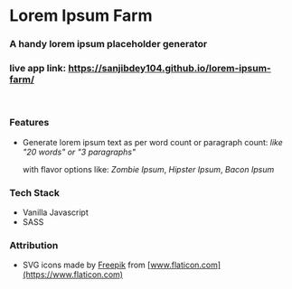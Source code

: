 # Lorem Ipsum Farm
### A handy lorem ipsum placeholder generator

### live app link: https://sanjibdey104.github.io/lorem-ipsum-farm/
<br/>

### Features
* Generate lorem ipsum text as per word count or paragraph count:  *like "20 words" or "3 paragraphs"*

   with flavor options like: *Zombie Ipsum*, *Hipster Ipsum*, *Bacon Ipsum*
  
  
### Tech Stack
* Vanilla Javascript
* SASS


### Attribution
* SVG icons made by [Freepik](https://www.freepik.com) from [www.flaticon.com](https://www.flaticon.com)
